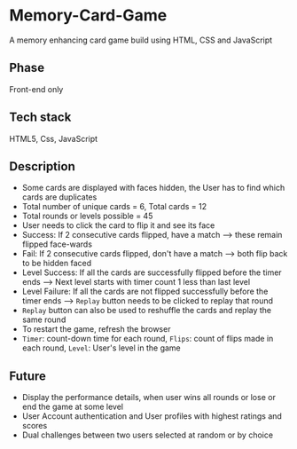 # Memory-Card-Game
A memory enhancing card game build using HTML, CSS and JavaScript

## Phase
Front-end only

## Tech stack
HTML5, Css, JavaScript

## Description
  - Some cards are displayed with faces hidden, the User has to find which cards are duplicates
  - Total number of unique cards = 6, Total cards = 12
  - Total rounds or levels possible = 45
  - User needs to click the card to flip it and see its face
  - Success: If 2 consecutive cards flipped, have a match --> these remain flipped face-wards
  - Fail: If 2 consecutive cards flipped, don't have a match --> both flip back to be hidden faced
  - Level Success: If all the cards are successfully flipped before the timer ends --> Next level starts with timer count 1 less than last level
  - Level Failure: If all the cards are not flipped successfully before the timer ends --> `Replay` button needs to be clicked to replay that round
  - `Replay` button can also be used to reshuffle the cards and replay the same round
  - To restart the game, refresh the browser
  - `Timer`: count-down time for each round, `Flips`: count of flips made in each round, `Level`: User's level in the game
  
## Future
  - Display the performance details, when user wins all rounds or lose or end the game at some level
  - User Account authentication and User profiles with highest ratings and scores
  - Dual challenges between two users selected at random or by choice
